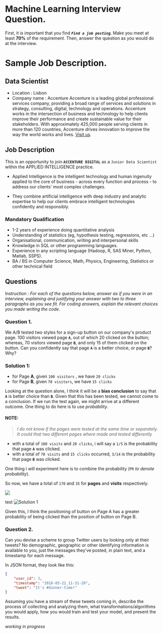 # Machine Learning Interview Question.
First, it is important that you find **_`Find a job posting`_**.
Make you meet at least **70%** of the requirement. Then, answer the question as you would do at the interview.

# Sample Job Description.
## Data Scientist
- Location : Lisbon
- Company name : Accenture
Accenture is a leading global professional services company, providing a broad range of services and solutions in strategy, consulting, digital, technology and operations. Accenture works in the intersection of business and technology to help clients improve their performance and create sustainable value for their stakeholders. With approximately 425,000 people serving clients in more than 120 countries, Accenture drives innovation to improve the way the world works and lives. [Visit us](www.accenture.com.).

## Job Description
This is an opportunity to join **`ACCENTURE DIGITAL`** as a `Junior Data Scientist` within the APPLIED INTELLIGENCE practice.

- Applied Intelligence is the intelligent technology and human ingenuity applied to the core of business - across every function and process - to address our clients' most complex challenges.

- They combine artificial intelligence with deep industry and analytic expertise to help our clients embrace intelligent technologies confidently and responsibly.

### Mandatory Qualification
- 1-2 years of experience doing quantitative analysis
- Understanding of statistics (eg, hypothesis testing, regressions, etc ...)
- Organisational, communication, writing and interpersonal skills
- Knowledge in SQL or other programming languages.
- Experience in any scripting language (Hadoop, R, SAS Miner, Python, Matlab, SSPS).
- BA / BS in Computer Science, Math, Physics, Engineering, Statistics or other technical field

## Questions
Instruction :
_For each of the questions below, answer as if you were in an interview, explaining and justifying your answer with two to three paragraphs as you see fit. For coding answers, explain the relevant choices you made writing the code._

### Question 1.
We A/B tested two styles for a sign-up button on our company's product page. 100 visitors viewed page **`A`**, out of which 20 clicked on the button; whereas, 70 visitors viewed page **`B`**, and only 15 of them clicked on the button. Can you confidently say that page **`A`** is a better choice, or page **`B`**? Why?

### Solution 1:
- for Page **A**, given `100 visitors` , we have `20 clicks`
- for Page **B**, given `70 visitors`, we have `15 clicks`

Looking at the question alone, I think it will be a **bias conclusion** to say that **`A`** is better choice than **`B`**.
Given that this has been tested, we cannot come to a conclusion. If we run the test again, we might arrive at a different outcome.
One thing to do here is to use _probability_.

#### NOTE:
> _I do not know if the pages were tested at the same time or separately. It could that two different pages where made and tested differently_


- with a total of `100 visits` and `20 clicks`, i will say a `1/5` is the probability that page **`A`** was clicked.
- with a total of `70 visits` and `15 clicks` occurred,  `3/14` is the probability that page **`B`** was clicked.

One thing i will experiment here is to combine the probability (`PR` _to denote probability_).

So now, we have a total of `170` and `35` for **pages** and **visits** respectively.

<img src="../machine-learning/solution_image/solution_1.jpg" />

test
![Solution 1](/Users/bhetey/version_control/machine-learning/solution_image/solution_1.jpg)


Given this, I think the positioning of button on Page A has a greater probability of being clicked than the position of button on Page B.

### Question 2.
Can you devise a scheme to group Twitter users by looking only at their tweets? No demographic, geographic or other identifying information is available to you, just the messages they’ve posted, in plain text, and a timestamp for each message.

In JSON format, they look like this:
```json
{
    "user_id": 3,
    "timestamp": "2016-03-22_11-31-20",
    "tweet": "It's #dinner-time!"
}
```
Assuming you have a stream of these tweets coming in, describe the process of collecting and analyzing them, what transformations/algorithms you would apply, how you would train and test your model, and present the results.

_working in progress_
